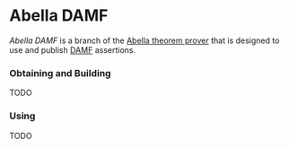 # Abella DAMF

_Abella DAMF_ is a branch of the [Abella theorem
prover](https://abella-prover.org) that is designed to use and publish [DAMF](/)
assertions.

### Obtaining and Building

TODO

### Using

TODO

